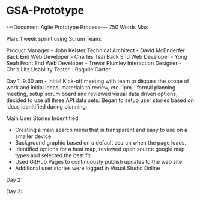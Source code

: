 # GSA-Prototype


---Document Agile Prototype Process--- 750 Words Max

Plan: 1 week sprint using Scrum 
Team: 

Product Manager - John Keister
Technical Architect - David McEnderfer
Back End Web Developer - Charles Tsai
Back End Web Developer - Yong Seah
Front End Web Developer -  Trevor Plumley
Interaction Designer - Chris Litz 
Usability Tester - Raqulle Carter 


Day 1: 
9:30 am  - Initial Kick-off meeting with team to discuss the scope of work and initial ideas, materials to review, etc. 
1pm - formal planning meeting, setup scrum board and reviewed visual data driven options, decided to use all three API data sets. Began to setup user stories based on ideas idenitified during planning.  

Main User Stories Indentified 
- Creating a main search menu that is transparent and easy to use on a smaller device 
- Background graphic based on a default search when the page loads. 
- Identified options for a heat map, reviewed open source google map types and selected the best fit
- Used GitHub Pages to continuously publish updates to the web site
- Additional user stories were logged in Visual Studio Online 


Day 2: 


Day 3: 
